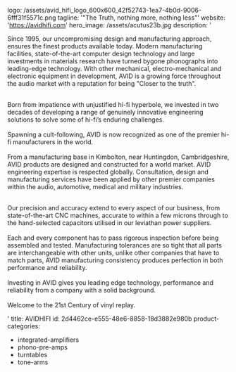 logo: /assets/avid_hifi_logo_600x600_42f52743-1ea7-4b0d-9006-6fff31f5571c.png
tagline: '"The Truth, nothing more, nothing less"'
website: 'https://avidhifi.com'
hero_image: /assets/acutus23b.jpg
description: '<p>Since 1995, our uncompromising design and manufacturing approach, ensures the finest products available today. Modern manufacturing facilities, state-of-the-art computer design technology and large investments in materials research have turned bygone phonographs into leading-edge technology. With other mechanical, electro-mechanical and electronic equipment in development, AVID is a growing force throughout the audio market with a reputation for being "Closer to the truth".<br><br></p><p>Born from impatience with unjustified hi-fi hyperbole, we invested in two decades of developing a range of genuinely innovative engineering solutions to solve some of hi-fi’s enduring challenges.<br><br>Spawning a cult-following, AVID is now recognized as one of the premier hi-fi manufacturers in the world.<br><br>From a manufacturing base in Kimbolton, near Huntingdon, Cambridgeshire, AVID products are designed and constructed for a world market. AVID engineering expertise is respected globally. Consultation, design and manufacturing services have been applied by other premier companies within the audio, automotive, medical and military industries.<br><br></p><p>Our precision and accuracy extend to every aspect of our business, from state-of-the-art CNC machines, accurate to within a few microns through to the hand-selected capacitors utilised in our leviathan power suppliers.<br><br>Each and every component has to pass rigorous inspection before being assembled and tested. Manufacturing tolerances are so tight that all parts are interchangeable with other units, unlike other companies that have to match parts, AVID manufacturing consistency produces perfection in both performance and reliability.<br><br>Investing in AVID gives you leading edge technology, performance and reliability from a company with a solid background.<br><br>Welcome to the 21st Century of vinyl replay.</p>'
title: AVIDHIFI
id: 2d4462ce-e555-48e6-8858-18d3882e980b
product-categories:
  - integrated-amplifiers
  - phono-pre-amps
  - turntables
  - tone-arms

